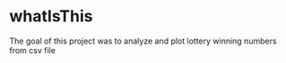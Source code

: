 # whatIsThis
The goal of this project was to analyze and plot lottery winning numbers from csv file
